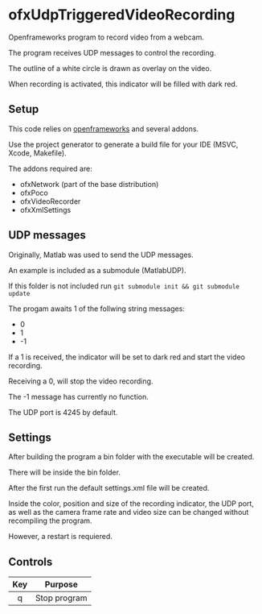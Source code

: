 # ofxUdpTriggeredVideoRecording

Openframeworks program to record video from a webcam.

The program receives UDP messages to control the recording.

The outline of a white circle is drawn as overlay on the video.

When recording is activated, this indicator will be filled with dark red.

## Setup

This code relies on [openframeworks](http://openframeworks.cc) and several addons.

Use the project generator to generate a build file for your IDE (MSVC, Xcode, Makefile).

The addons required are:

- ofxNetwork (part of the base distribution)
- ofxPoco
- ofxVideoRecorder
- ofxXmlSettings


## UDP messages

Originally, Matlab was used to send the UDP messages.

An example is included as a submodule (MatlabUDP).

If this folder is not included run `git submodule init && git submodule update`

The progam awaits 1 of the follwing string messages:

- 0
- 1
- -1

If a 1 is received, the indicator will be set to dark red and start the video recording.

Receiving a 0, will stop the video recording.

The -1 message has currently no function.

The UDP port is 4245 by default.


## Settings

After building the program a bin folder with the executable will be created.

There will be inside the bin folder.

After the first run the default settings.xml file will be created.

Inside the color, position and size of the recording indicator, the UDP port,
as well as the camera frame rate and video size can be changed without recompiling the program.

However, a restart is requiered.


## Controls

| Key  | Purpose      |
|:--------:|:--------:|
|  q   | Stop program |
